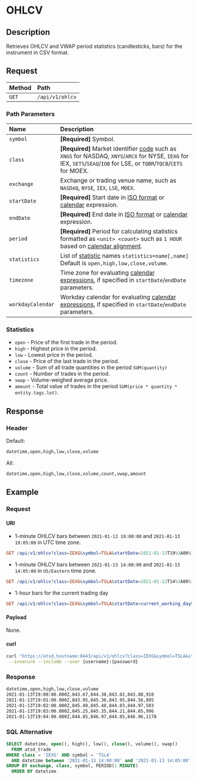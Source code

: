 # OHLCV

## Description

Retrieves OHLCV and VWAP period statistics (candlesticks, bars) for the instrument in CSV format.

## Request

| **Method** | **Path** |
|:---|:---|
| `GET` | `/api/v1/ohlcv` |

### Path Parameters

| **Name** | **Description** |
|:---|:---|
| `symbol` | **[Required]** Symbol. |
| `class` | **[Required]** Market identifier [code](https://www.iso20022.org/market-identifier-codes) such as `XNGS` for NASDAQ, `XNYS`/`ARCX` for NYSE, `IEXG` for IEX, `SETS`/`SEAQ`/`IOB` for LSE, or `TQBR`/`TQCB`/`CETS` for MOEX. |
| `exchange` | Exchange or trading venue name, such as `NASDAQ`, `NYSE`, `IEX`, `LSE`, `MOEX`. |
| `startDate` | **[Required]** Start date in [ISO format](../shared/date-format.md#supported-formats) or [calendar](../shared/calendar.md) expression.  |
| `endDate` | **[Required]** End date in [ISO format](../shared/date-format.md#supported-formats) or [calendar](../shared/calendar.md) expression. |
| `period` | **[Required]** Period for calculating statistics formatted as `<unit> <count>` such as `1 HOUR` based on [calendar alignment](../api/data/series/period.md#alignment). |
| `statistics` | List of [statistic](#statistics) names `statistics=name[,name]`<br>Default is `open,high,low,close,volume`. |
| `timezone` | Time zone for evaluating [calendar expressions](../shared/calendar.md), if specified in `startDate`/`endDate` parameters. |
| `workdayCalendar` | Workday calendar for evaluating [calendar expressions](../shared/calendar.md), if specified in `startDate`/`endDate` parameters. |

### Statistics

* `open` - Price of the first trade in the period.
* `high` - Highest price in the period.
* `low` - Lowest price in the period.
* `close` - Price of the last trade in the period.
* `volume` - Sum of all trade quantities in the period `SUM(quantity)`
* `count` - Number of trades in the period.
* `vwap` - Volume-weighed average price.
* `amount` - Total value of trades in the period `SUM(price * quantity * entity.tags.lot)`.

## Response

### Header

Default:

```txt
datetime,open,high,low,close,volume
```

All:

```txt
datetime,open,high,low,close,volume,count,vwap,amount
```

## Example

### Request

#### URI

* 1-minute OHLCV bars between `2021-01-13 19:00:00` and `2021-01-13 19:05:00` in UTC time zone.

```elm
GET /api/v1/ohlcv?class=IEXG&symbol=TSLA&startDate=2021-01-13T19%3A00%3A00Z&endDate=2021-01-13T19%3A05%3A00Z&period=1%20MINUTE
```

* 1-minute OHLCV bars between `2021-01-13 14:00:00` and `2021-01-13 14:05:00` in `US/Eastern` time zone.

```elm
GET /api/v1/ohlcv?class=IEXG&symbol=TSLA&startDate=2021-01-13T14%3A00%3A00-05%3A00&endDate=2021-01-13T14%3A05%3A00-05%3A00&period=1%20MINUTE
```

* 1-hour bars for the current trading day

```elm
GET /api/v1/ohlcv?class=IEXG&symbol=TSLA&startDate=current_working_day&endDate=now&period=1%20HOUR
```

#### Payload

None.

#### curl

```bash
curl "https://atsd_hostname:8443/api/v1/ohlcv?class=IEXG&symbol=TSLA&startDate=2021-01-13T19%3A00%3A00Z&endDate=2021-01-13T19%3A05%3A00Z&period=1%20MINUTE" \
 --insecure --include --user {username}:{password}
```

### Response

```txt
datetime,open,high,low,close,volume
2021-01-13T19:00:00.000Z,843.67,844.38,843.02,843.88,910
2021-01-13T19:01:00.000Z,843.95,845.36,843.95,844.56,895
2021-01-13T19:02:00.000Z,845.48,845.48,844.83,844.97,503
2021-01-13T19:03:00.000Z,845.25,845.35,844.21,844.65,996
2021-01-13T19:04:00.000Z,844.85,846.97,844.85,846.96,1178
```

### SQL Alternative

```sql
SELECT datetime, open(), high(), low(), close(), volume(), vwap()
  FROM atsd_trade
WHERE class = 'IEXG' AND symbol = 'TSLA'
  AND datetime between '2021-01-13 14:00:00' and '2021-01-13 14:05:00'
GROUP BY exchange, class, symbol, PERIOD(1 MINUTE)
  ORDER BY datetime
```
